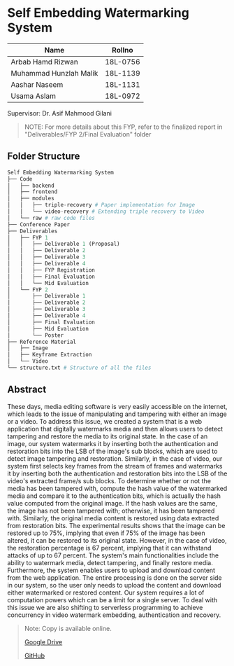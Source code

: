 # Self Embedding Watermarking System

| Name | Rollno |
|--|--|
| Arbab Hamd Rizwan | 18L-0756 |
| Muhammad Hunzlah Malik | 18L-1139 |
| Aashar Naseem | 18L-1131 |
| Usama Aslam | 18L-0972 |

Supervisor: Dr. Asif Mahmood Gilani

> NOTE: For more details about this FYP, refer to the finalized report in "Deliverables/FYP 2/Final Evaluation" folder

## Folder Structure

```py
Self Embedding Watermarking System
├── Code
│   ├── backend
│   ├── frontend
│   ├── modules
│   │   ├── triple-recovery # Paper implementation for Image
│   │   └── video-recovery # Extending triple recovery to Video
│   └── raw # raw code files
├── Conference Paper
├── Deliverables
│   ├── FYP 1
│   │   ├── Deliverable 1 (Proposal)
│   │   ├── Deliverable 2
│   │   ├── Deliverable 3
│   │   ├── Deliverable 4
│   │   ├── FYP Registration
│   │   ├── Final Evaluation
│   │   └── Mid Evaluation
│   └── FYP 2
│       ├── Deliverable 1
│       ├── Deliverable 2
│       ├── Deliverable 3
│       ├── Deliverable 4
│       ├── Final Evaluation
│       ├── Mid Evaluation
│       └── Poster
├── Reference Material
│   ├── Image
│   ├── Keyframe Extraction
│   └── Video
└── structure.txt # Structure of all the files
```

## Abstract

These days, media editing software is very easily accessible on the internet, which leads to the issue of manipulating and tampering with either an image or a video. To address this issue, we created a system that is a web application that digitally watermarks media and then allows users to detect tampering and restore the media to its original state. In the case of an image, our system watermarks it by inserting both the authentication and restoration bits into the LSB of the image's sub blocks, which are used to detect image tampering and restoration. Similarly, in the case of video, our system first selects key frames from the stream of frames and watermarks it by inserting both the authentication and restoration bits into the LSB of the video's extracted frame/s sub blocks. To determine whether or not the media has been tampered with, compute the hash value of the watermarked media and compare it to the authentication bits, which is actually the hash value computed from the original image. If the hash values are the same, the image has not been tampered with; otherwise, it has been tampered with. Similarly, the original media content is restored using data extracted from restoration bits. The experimental results shows that the image can be restored up to 75%, implying that even if 75% of the image has been altered, it can be restored to its original state. However, in the case of video, the restoration percentage is 67 percent, implying that it can withstand attacks of up to 67 percent. The system's main functionalities include the ability to watermark media, detect tampering, and finally restore media. Furthermore, the system enables users to upload and download content from the web application. The entire processing is done on the server side in our system, so the user only needs to upload the content and download either watermarked or restored content. Our system requires a lot of computation powers which can be a limit for a single server. To deal with this issue we are also shifting to serverless programming to achieve concurrency in video watermark embedding, authentication and recovery. 


> Note: 
> Copy is available online. 
>
> [Google Drive](https://drive.google.com/drive/folders/16DEt-OtEIb3ZyUdSrkT5bF9QngHf9S7v?usp=sharing)
>
> [GitHub](https://github.com/crackaf/fyp)

